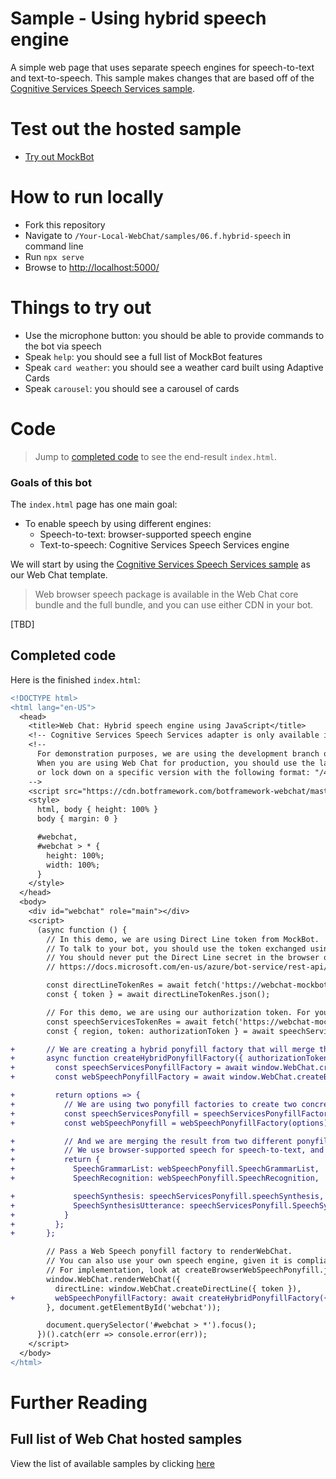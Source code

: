 # Sample - Using hybrid speech engine

A simple web page that uses separate speech engines for speech-to-text and text-to-speech. This sample makes changes that are based off of the [Cognitive Services Speech Services sample](./../06.c.cognitive-services-speech-services-js/README.md).

# Test out the hosted sample

- [Try out MockBot](https://microsoft.github.io/BotFramework-WebChat/06.f.hybrid-speech)

# How to run locally

- Fork this repository
- Navigate to `/Your-Local-WebChat/samples/06.f.hybrid-speech` in command line
- Run `npx serve`
- Browse to [http://localhost:5000/](http://localhost:5000/)

# Things to try out

- Use the microphone button: you should be able to provide commands to the bot via speech
- Speak `help`: you should see a full list of MockBot features
- Speak `card weather`: you should see a weather card built using Adaptive Cards
- Speak `carousel`: you should see a carousel of cards

# Code

> Jump to [completed code](#completed-code) to see the end-result `index.html`.

### Goals of this bot

The `index.html` page has one main goal:

- To enable speech by using different engines:
   - Speech-to-text: browser-supported speech engine
   - Text-to-speech: Cognitive Services Speech Services engine

We will start by using the [Cognitive Services Speech Services sample](./../06.c.cognitive-services-speech-services-js/README.md) as our Web Chat template.

> Web browser speech package is available in the Web Chat core bundle and the full bundle, and you can use either CDN in your bot.

[TBD]

## Completed code

Here is the finished `index.html`:

```diff
<!DOCTYPE html>
<html lang="en-US">
  <head>
    <title>Web Chat: Hybrid speech engine using JavaScript</title>
    <!-- Cognitive Services Speech Services adapter is only available in full bundle -->
    <!--
      For demonstration purposes, we are using the development branch of Web Chat at "/master/webchat.js".
      When you are using Web Chat for production, you should use the latest stable release at "/latest/webchat.js",
      or lock down on a specific version with the following format: "/4.1.0/webchat.js".
    -->
    <script src="https://cdn.botframework.com/botframework-webchat/master/webchat.js"></script>
    <style>
      html, body { height: 100% }
      body { margin: 0 }

      #webchat,
      #webchat > * {
        height: 100%;
        width: 100%;
      }
    </style>
  </head>
  <body>
    <div id="webchat" role="main"></div>
    <script>
      (async function () {
        // In this demo, we are using Direct Line token from MockBot.
        // To talk to your bot, you should use the token exchanged using your Direct Line secret.
        // You should never put the Direct Line secret in the browser or client app.
        // https://docs.microsoft.com/en-us/azure/bot-service/rest-api/bot-framework-rest-direct-line-3-0-authentication

        const directLineTokenRes = await fetch('https://webchat-mockbot.azurewebsites.net/directline/token', { method: 'POST' });
        const { token } = await directLineTokenRes.json();

        // For this demo, we are using our authorization token. For your production code, you should use a token from your Cognitive Services subscription.
        const speechServicesTokenRes = await fetch('https://webchat-mockbot.azurewebsites.net/speechservices/token', { method: 'POST' });
        const { region, token: authorizationToken } = await speechServicesTokenRes.json();

+       // We are creating a hybrid ponyfill factory that will merge the result of two ponyfill factories together.
+       async function createHybridPonyfillFactory({ authorizationToken, region }) {
+         const speechServicesPonyfillFactory = await window.WebChat.createCognitiveServicesSpeechServicesPonyfillFactory({ authorizationToken, region });
+         const webSpeechPonyfillFactory = await window.WebChat.createBrowserWebSpeechPonyfillFactory();

+         return options => {
+           // We are using two ponyfill factories to create two concrete ponyfills.
+           const speechServicesPonyfill = speechServicesPonyfillFactory(options);
+           const webSpeechPonyfill = webSpeechPonyfillFactory(options);

+           // And we are merging the result from two different ponyfills.
+           // We use browser-supported speech for speech-to-text, and Speech Services for text-to-speech.
+           return {
+             SpeechGrammarList: webSpeechPonyfill.SpeechGrammarList,
+             SpeechRecognition: webSpeechPonyfill.SpeechRecognition,

+             speechSynthesis: speechServicesPonyfill.speechSynthesis,
+             SpeechSynthesisUtterance: speechServicesPonyfill.SpeechSynthesisUtterance
+           }
+         };
+       };

        // Pass a Web Speech ponyfill factory to renderWebChat.
        // You can also use your own speech engine, given it is compliant to W3C Web Speech API, https://w3c.github.io/speech-api/.
        // For implementation, look at createBrowserWebSpeechPonyfill.js for details.
        window.WebChat.renderWebChat({
          directLine: window.WebChat.createDirectLine({ token }),
+         webSpeechPonyfillFactory: await createHybridPonyfillFactory({ authorizationToken, region })
        }, document.getElementById('webchat'));

        document.querySelector('#webchat > *').focus();
      })().catch(err => console.error(err));
    </script>
  </body>
</html>
```

# Further Reading

## Full list of Web Chat hosted samples

View the list of available samples by clicking [here](https://github.com/Microsoft/BotFramework-WebChat/tree/master/samples)
